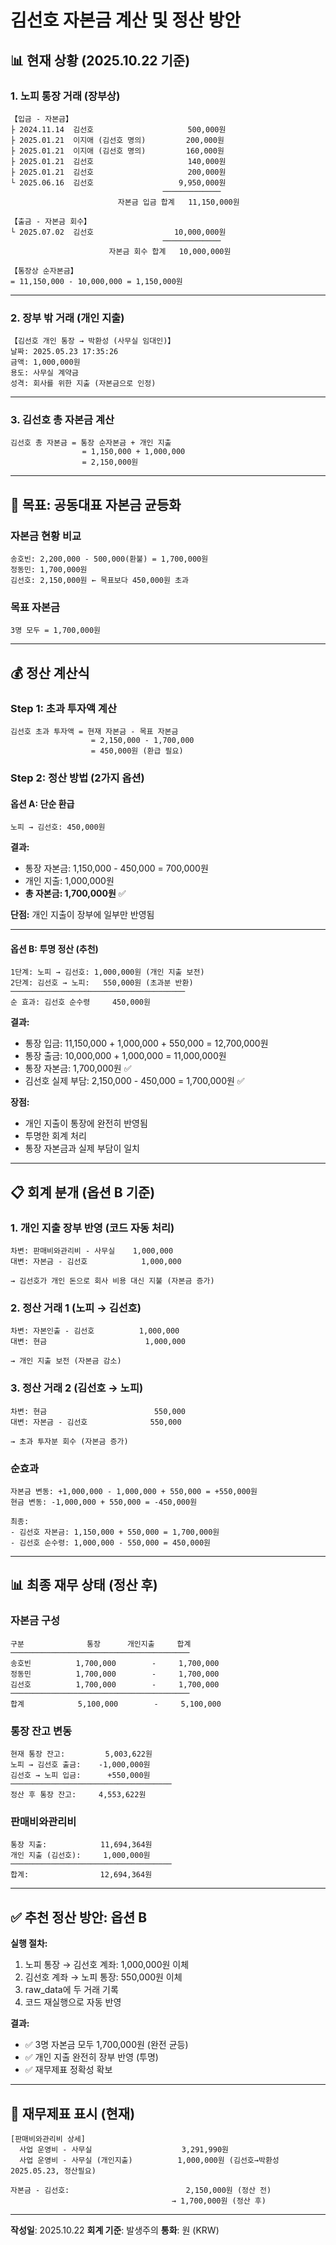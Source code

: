 # 김선호 자본금 계산 및 정산 방안

## 📊 현재 상황 (2025.10.22 기준)

### 1. 노피 통장 거래 (장부상)

```
【입금 - 자본금】
├ 2024.11.14  김선호                     500,000원
├ 2025.01.21  이지애 (김선호 명의)         200,000원
├ 2025.01.21  이지애 (김선호 명의)         160,000원
├ 2025.01.21  김선호                     140,000원
├ 2025.01.21  김선호                     200,000원
└ 2025.06.16  김선호                   9,950,000원
                                  ─────────────
                        자본금 입금 합계   11,150,000원

【출금 - 자본금 회수】
└ 2025.07.02  김선호                  10,000,000원
                                  ─────────────
                      자본금 회수 합계   10,000,000원

【통장상 순자본금】
= 11,150,000 - 10,000,000 = 1,150,000원
```

---

### 2. 장부 밖 거래 (개인 지출)

```
【김선호 개인 통장 → 박환성 (사무실 임대인)】
날짜: 2025.05.23 17:35:26
금액: 1,000,000원
용도: 사무실 계약금
성격: 회사를 위한 지출 (자본금으로 인정)
```

---

### 3. 김선호 총 자본금 계산

```
김선호 총 자본금 = 통장 순자본금 + 개인 지출
                = 1,150,000 + 1,000,000
                = 2,150,000원
```

---

## 🎯 목표: 공동대표 자본금 균등화

### 자본금 현황 비교

```
송호빈: 2,200,000 - 500,000(환불) = 1,700,000원
정동민: 1,700,000원
김선호: 2,150,000원 ← 목표보다 450,000원 초과
```

### 목표 자본금
```
3명 모두 = 1,700,000원
```

---

## 💰 정산 계산식

### Step 1: 초과 투자액 계산
```
김선호 초과 투자액 = 현재 자본금 - 목표 자본금
                  = 2,150,000 - 1,700,000
                  = 450,000원 (환급 필요)
```

### Step 2: 정산 방법 (2가지 옵션)

#### 옵션 A: 단순 환급
```
노피 → 김선호: 450,000원
```

**결과:**
- 통장 자본금: 1,150,000 - 450,000 = 700,000원
- 개인 지출: 1,000,000원
- **총 자본금: 1,700,000원** ✅

**단점:** 개인 지출이 장부에 일부만 반영됨

---

#### 옵션 B: 투명 정산 (추천)
```
1단계: 노피 → 김선호: 1,000,000원 (개인 지출 보전)
2단계: 김선호 → 노피:   550,000원 (초과분 반환)
───────────────────────────────────────
순 효과: 김선호 순수령     450,000원
```

**결과:**
- 통장 입금: 11,150,000 + 1,000,000 + 550,000 = 12,700,000원
- 통장 출금: 10,000,000 + 1,000,000 = 11,000,000원
- 통장 자본금: 1,700,000원 ✅
- 김선호 실제 부담: 2,150,000 - 450,000 = 1,700,000원 ✅

**장점:**
- 개인 지출이 통장에 완전히 반영됨
- 투명한 회계 처리
- 통장 자본금과 실제 부담이 일치

---

## 📋 회계 분개 (옵션 B 기준)

### 1. 개인 지출 장부 반영 (코드 자동 처리)
```
차변: 판매비와관리비 - 사무실    1,000,000
대변: 자본금 - 김선호            1,000,000

→ 김선호가 개인 돈으로 회사 비용 대신 지불 (자본금 증가)
```

### 2. 정산 거래 1 (노피 → 김선호)
```
차변: 자본인출 - 김선호          1,000,000
대변: 현금                      1,000,000

→ 개인 지출 보전 (자본금 감소)
```

### 3. 정산 거래 2 (김선호 → 노피)
```
차변: 현금                        550,000
대변: 자본금 - 김선호              550,000

→ 초과 투자분 회수 (자본금 증가)
```

### 순효과
```
자본금 변동: +1,000,000 - 1,000,000 + 550,000 = +550,000원
현금 변동: -1,000,000 + 550,000 = -450,000원

최종:
- 김선호 자본금: 1,150,000 + 550,000 = 1,700,000원
- 김선호 순수령: 1,000,000 - 550,000 = 450,000원
```

---

## 📊 최종 재무 상태 (정산 후)

### 자본금 구성
```
구분              통장      개인지출     합계
────────────────────────────────────────
송호빈          1,700,000        -     1,700,000
정동민          1,700,000        -     1,700,000
김선호          1,700,000        -     1,700,000
────────────────────────────────────────
합계            5,100,000        -     5,100,000
```

### 통장 잔고 변동
```
현재 통장 잔고:         5,003,622원
노피 → 김선호 출금:    -1,000,000원
김선호 → 노피 입금:      +550,000원
────────────────────────────────────
정산 후 통장 잔고:     4,553,622원
```

### 판매비와관리비
```
통장 지출:            11,694,364원
개인 지출 (김선호):     1,000,000원
────────────────────────────────────
합계:                12,694,364원
```

---

## ✅ 추천 정산 방안: 옵션 B

**실행 절차:**
1. 노피 통장 → 김선호 계좌: 1,000,000원 이체
2. 김선호 계좌 → 노피 통장: 550,000원 이체
3. raw_data에 두 거래 기록
4. 코드 재실행으로 자동 반영

**결과:**
- ✅ 3명 자본금 모두 1,700,000원 (완전 균등)
- ✅ 개인 지출 완전히 장부 반영 (투명)
- ✅ 재무제표 정확성 확보

---

## 📝 재무제표 표시 (현재)

```
[판매비와관리비 상세]
  사업 운영비 - 사무실                    3,291,990원
  사업 운영비 - 사무실 (개인지출)          1,000,000원 (김선호→박환성 2025.05.23, 정산필요)

자본금 - 김선호:                          2,150,000원 (정산 전)
                                    → 1,700,000원 (정산 후)
```

---

**작성일**: 2025.10.22
**회계 기준**: 발생주의
**통화**: 원 (KRW)
